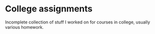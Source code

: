 # College assignments
Incomplete collection of stuff I worked on for courses in college, usually various homework.